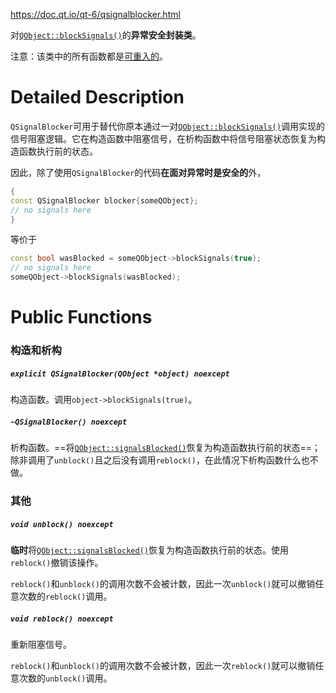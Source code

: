 https://doc.qt.io/qt-6/qsignalblocker.html

对[`QObject::blockSignals()`](https://doc.qt.io/qt-6/qobject.html#blockSignals)的**异常安全封装类**。

注意：该类中的所有函数都是[可重入的](https://doc.qt.io/qt-6/threads-reentrancy.html)。

# Detailed Description

`QSignalBlocker`可用于替代你原本通过一对[`QObject::blockSignals()`](https://doc.qt.io/qt-6/qobject.html#blockSignals)调用实现的信号阻塞逻辑。它在构造函数中阻塞信号，在析构函数中将信号阻塞状态恢复为构造函数执行前的状态。

因此，除了使用`QSignalBlocker`的代码**在面对异常时是安全的**外，

```cpp
{
const QSignalBlocker blocker{someQObject};
// no signals here
}
```

等价于

```cpp
const bool wasBlocked = someQObject->blockSignals(true);
// no signals here
someQObject->blockSignals(wasBlocked);
```

# Public Functions

### 构造和析构

##### `explicit QSignalBlocker(QObject *object) noexcept`

构造函数。调用`object->blockSignals(true)`。

##### `~QSignalBlocker() noexcept`

析构函数。==将[`QObject::signalsBlocked()`](https://doc.qt.io/qt-6/qobject.html#signalsBlocked)恢复为构造函数执行前的状态==；除非调用了`unblock()`且之后没有调用`reblock()`，在此情况下析构函数什么也不做。

### 其他

##### `void unblock() noexcept`

**临时**将[`QObject::signalsBlocked()`](https://doc.qt.io/qt-6/qobject.html#signalsBlocked)恢复为构造函数执行前的状态。使用`reblock()`撤销该操作。

`reblock()`和`unblock()`的调用次数不会被计数，因此一次`unblock()`就可以撤销任意次数的`reblock()`调用。

##### `void reblock() noexcept`

重新阻塞信号。

`reblock()`和`unblock()`的调用次数不会被计数，因此一次`reblock()`就可以撤销任意次数的`unblock()`调用。

